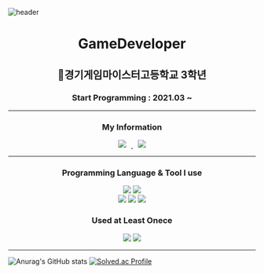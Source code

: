   ![header](https://capsule-render.vercel.app/api?type=Waving&color=auto&height=300&section=header&text=I'm%20WooSuAn&fontSize=80)    

  <div align=center>
  
  # GameDeveloper   
  ## 🏫경기게임마이스터고등학교 3학년
  ### Start Programming : 2021.03 ~
  
  ---

  ### **My Information**   
  
 <a href="mailto:sue9340@gmail.com">
    <img 
        src="https://img.shields.io/badge/Gmail-d14836?style=flat-square&logo=Gmail&logoColor=white&link=mailto:sue9340@gmail.com"
        style="height : auto; margin-left : 10px; margin-right : 10px;"/>
</a>
   
   <a href="https://instagram.com/su_iin2">
    <img 
        src="http://img.shields.io/badge/-Instagram-black?style=flat&logo=Instagram&link=https://instagram.com/su_iin2/"
        style="height : auto; margin-left : 10px; margin-right : 10px;"/>
</a>

 ---    
  
  ### **Programming Language & Tool I use**   
  <a href="https://unity.com/"><img src="https://img.shields.io/badge/Unity-FFFFFF?style=flat-square&logo=Unity&logoColor=black"/></a>
  <a href="https://visualstudio.microsoft.com/ko/"><img src="https://img.shields.io/badge/VisualStudio-5C2D91?style=flat-square&logo=VisualStudio&logoColor=white"/></a>    
  <a href="https://namu.wiki/w/C%23"><img src="https://img.shields.io/badge/C Sharp-00599C?style=flat-square&logo=CSharp&logoColor=white"/></a>
  <a href="https://namu.wiki/w/C%EC%96%B8%EC%96%B4"><img src="https://img.shields.io/badge/C-A8B9CC?style=flat-square&logo=C&logoColor=white"/></a>
  <a href="https://namu.wiki/w/C%2B%2B"><img src="https://img.shields.io/badge/C++-00599C?style=flat-square&logo=C++&logoColor=white"/></a>
  

  ### **Used at Least Onece**   
  <a href="https://www.mysql.com/"><img src="https://img.shields.io/badge/MySQL-4479A1?style=flat-square&logo=MySQL&logoColor=white"/></a>
  <a href="https://daringfireball.net/projects/markdown/"><img src="https://img.shields.io/badge/Markdown-000000?style=flat-square&logo=Markdown&logoColor=black"/></a>
  
  ---
  </div>



![Anurag's GitHub stats](https://github-readme-stats.vercel.app/api?username=suan9340&show_icons=true&theme=material-palenight)
[![Solved.ac Profile](http://mazassumnida.wtf/api/v2/generate_badge?boj=woosuan)](https://solved.ac/woosuan/)

<!---
suan9340/suan9340 is a ✨ special ✨ repository because its `README.md` (this file) appears on your GitHub profile.
You can click the Preview link to take a look at your changes.
--->

